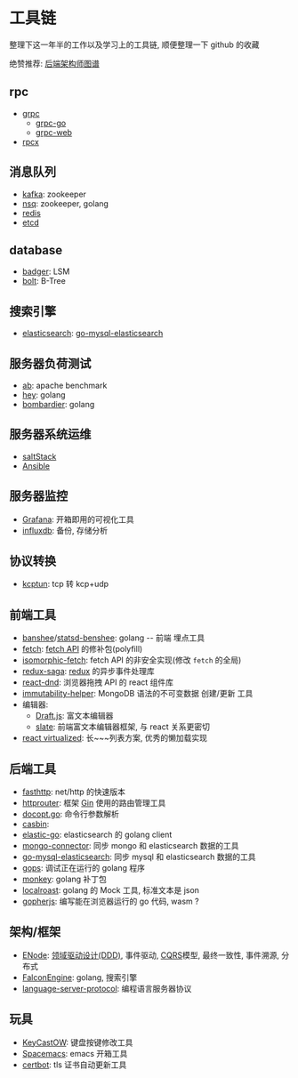 # 工具链

整理下这一年半的工作以及学习上的工具链, 顺便整理一下 github 的收藏

绝赞推荐: [后端架构师图谱](https://github.com/xingshaocheng/architect-awesome)

## rpc
- [grpc](https://github.com/grpc/grpc)
  - [grpc-go](https://github.com/grpc/grpc-go)
  - [grpc-web](https://github.com/grpc/grpc-web)
- [rpcx](https://github.com/smallnest/rpcx)

## 消息队列
- [kafka](https://github.com/apache/kafka): zookeeper
- [nsq](https://github.com/nsqio/nsq): zookeeper, golang
- [redis](https://redis.io/)
- [etcd](https://github.com/etcd-io/etcd)

## database
- [badger](https://github.com/dgraph-io/badger): LSM
- [bolt](https://github.com/boltdb/bolt): B-Tree

## 搜索引擎
- [elasticsearch](https://www.elastic.co/): [go-mysql-elasticsearch](https://github.com/siddontang/go-mysql-elasticsearch)

## 服务器负荷测试
- [ab](https://httpd.apache.org/docs/2.4/programs/ab.html): apache benchmark
- [hey](https://github.com/rakyll/hey): golang
- [bombardier](https://github.com/codesenberg/bombardier): golang

## 服务器系统运维
- [saltStack](http://docs.saltstack.cn/)
- [Ansible](http://ansible.com.cn/)

## 服务器监控
- [Grafana](https://grafana.com/): 开箱即用的可视化工具
- [influxdb](https://github.com/influxdata/influxdb): 备份, 存储分析

## 协议转换
- [kcptun](https://github.com/xtaci/kcptun): tcp 转 kcp+udp

## 前端工具
- [banshee](https://github.com/eleme/banshee)/[statsd-benshee](https://github.com/etsy/statsd): golang -- 前端 埋点工具
- [fetch](https://github.com/github/fetch): [fetch API](https://developer.mozilla.org/zh-CN/docs/Web/API/Fetch_API) 的修补包(polyfill)
- [isomorphic-fetch](https://github.com/matthew-andrews): fetch API 的非安全实现(修改 `fetch` 的全局)
- [redux-saga](https://github.com/redux-saga/redux-saga): [redux](https://github.com/reduxjs/redux) 的异步事件处理库
- [react-dnd](https://github.com/react-dnd/react-dnd): 浏览器拖拽 API 的 react 组件库
- [immutability-helper](https://github.com/kolodny/immutability-helper): MongoDB 语法的不可变数据 创建/更新 工具
- 编辑器:
  - [Draft.js](https://github.com/facebook/draft-js): 富文本编辑器
  - [slate](https://github.com/ianstormtaylor/slate): 前端富文本编辑器框架, 与 react 关系更密切
- [react virtualized](https://github.com/bvaughn/react-virtualized): 长~~~列表方案, 优秀的懒加载实现

## 后端工具
- [fasthttp](https://github.com/valyala/fasthttp): net/http 的快速版本
- [httprouter](https://github.com/julienschmidt/httprouter): 框架 [Gin](https://github.com/gin-gonic/gin) 使用的路由管理工具
- [docopt.go](https://github.com/docopt/docopt.go): 命令行参数解析
- [casbin](https://github.com/casbin/casbin): 
- [elastic-go](https://github.com/olivere/elastic): elasticsearch 的 golang client
- [mongo-connector](https://github.com/yougov/mongo-connector): 同步 mongo 和 elasticsearch 数据的工具
- [go-mysql-elasticsearch](https://github.com/siddontang/go-mysql-elasticsearch): 同步 mysql 和 elasticsearch 数据的工具
- [gops](https://github.com/google/gops): 调试正在运行的 golang 程序
- [monkey](https://github.com/bouk/monkey): golang 补丁包
- [localroast](https://github.com/caalberts/localroast): golang 的 Mock 工具, 标准文本是 json
- [gopherjs](https://github.com/gopherjs/gopherjs): 编写能在浏览器运行的 go 代码, wasm ?

## 架构/框架
- [ENode](http://www.cnblogs.com/netfocus/category/496012.html): [领域驱动设计(DDD)](http://www.cnblogs.com/netfocus/archive/2011/10/10/2204949.html), 事件驱动, [CQRS](https://www.cnblogs.com/yangecnu/p/Introduction-CQRS.html)模型, 最终一致性, 事件溯源, 分布式
- [FalconEngine](https://github.com/wyh267/FalconEngine): golang, 搜索引擎
- [language-server-protocol](https://github.com/Microsoft/language-server-protocol): 编程语言服务器协议

## 玩具
- [KeyCastOW](https://github.com/brookhong/KeyCastOW): 键盘按键修改工具
- [Spacemacs](https://github.com/syl20bnr/spacemacs): emacs 开箱工具
- [certbot](https://github.com/certbot/certbot): tls 证书自动更新工具

